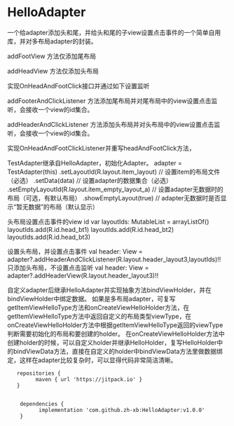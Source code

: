 # HelloAdapter
一个给adapter添加头和尾，并给头和尾的子view设置点击事件的一个简单自用库，并对多布局adapter的封装。

addFootView 方法仅添加尾布局

addHeadView 方法仅添加头布局

实现OnHeadAndFootClick接口并通过如下设置监听

addFooterAndClickListener 方法添加尾布局并对尾布局中的view设置点击监听，会接收一个view的id集合。

addHeaderAndClickListener 方法添加头布局并对头布局中的view设置点击监听，会接收一个view的id集合。

实现OnHeadAndFootClickListener并重写headAndFootClick方法，


TestAdapter继承自HelloAdapter，初始化Adapter。
adapter = TestAdapter(this)
.setLayoutId(R.layout.item_layout) // 设置item的布局文件（必选）
.setData(data) // 设置adapter的数据集合（必选）
.setEmptyLayoutId(R.layout.item_empty_layout_a) // 设置adapter无数据时的布局（可选，有默认布局）
.showEmptyLayout(true) // adapter无数据时是否显示“暂无数据”的布局（默认显示）

头布局设置点击事件的view id
var layoutIds: MutableList<Int> = arrayListOf()
layoutIds.add(R.id.head_bt1)
layoutIds.add(R.id.head_bt2)
layoutIds.add(R.id.head_bt3)

设置头布局，并设置点击事件
val header: View = adapter?.addHeaderAndClickListener(R.layout.header_layout3,layoutIds)!!
只添加头布局，不设置点击监听
val header: View = adapter?.addHeaderView(R.layout.header_layout3)!!

自定义adapter后继承HelloAdapter并实现抽象方法bindViewHolder，并在bindViewHolder中绑定数据。
如果是多布局adapter，可复写getItemViewHelloType方法和onCreateViewHelloHolder方法，在getItemViewHelloType方法中返回自定义的布局类型viewType，在onCreateViewHelloHolder方法中根据getItemViewHelloType返回的viewType判断需要初始化的布局和要创建的holder。
在onCreateViewHelloHolder方法中创建holder的时候，可以自定义holder并继承HelloHolder，复写HelloHolder中的bindViewData方法，直接在自定义的holder中bindViewData方法里做数据绑定，这样在adapter比较复杂时，可以显得代码非常简洁清晰。


	   
	   repositories {
	         maven { url 'https://jitpack.io' }
	   }
	   

	    dependencies {
	          implementation 'com.github.zh-xb:HelloAdapter:v1.0.0'
	    }
	    
  
